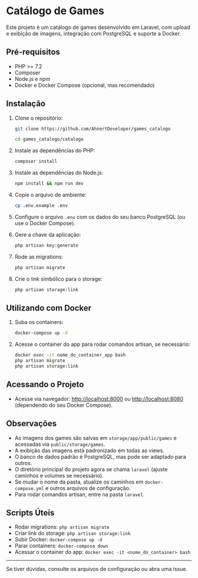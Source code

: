 # Catálogo de Games

Este projeto é um catálogo de games desenvolvido em Laravel, com upload e exibição de imagens, integração com PostgreSQL e suporte a Docker.

## Pré-requisitos

- PHP >= 7.2
- Composer
- Node.js e npm
- Docker e Docker Compose (opcional, mas recomendado)

## Instalação

1. Clone o repositório:

   ```bash
   git clone https://github.com/AhnertDeveloper/games_catalogo
   ```
   ```bash
   cd games_catalogo/catalogo
   ```

2. Instale as dependências do PHP:

   ```bash
   composer install
   ```

3. Instale as dependências do Node.js:

   ```bash
   npm install && npm run dev
   ```

4. Copie o arquivo de ambiente:

   ```bash
   cp .env.example .env
   ```

5. Configure o arquivo `.env` com os dados do seu banco PostgreSQL (ou use o Docker Compose).

6. Gere a chave da aplicação:

   ```bash
   php artisan key:generate
   ```

7. Rode as migrations:

   ```bash
   php artisan migrate
   ```

8. Crie o link simbólico para o storage:

   ```bash
   php artisan storage:link
   ```

## Utilizando com Docker

1. Suba os containers:

   ```bash
   docker-compose up -d
   ```

2. Acesse o container do app para rodar comandos artisan, se necessário:

   ```bash
   docker exec -it nome_do_container_app bash
   php artisan migrate
   php artisan storage:link
   ```

## Acessando o Projeto

- Acesse via navegador: [http://localhost:8000](http://localhost:8000) ou [http://localhost:8080](http://localhost:8080) (dependendo do seu Docker Compose).

## Observações

- As imagens dos games são salvas em `storage/app/public/games` e acessadas via `public/storage/games`.
- A exibição das imagens está padronizado em todas as views.
- O banco de dados padrão é PostgreSQL, mas pode ser adaptado para outros.
- O diretório principal do projeto agora se chama `laravel` (ajuste caminhos e volumes se necessário).
- Se mudar o nome da pasta, atualize os caminhos em `docker-compose.yml` e outros arquivos de configuração.
- Para rodar comandos artisan, entre na pasta `laravel`.

## Scripts Úteis

- Rodar migrations: `php artisan migrate`
- Criar link do storage: `php artisan storage:link`
- Subir Docker: `docker-compose up -d`
- Parar containers: `docker-compose down`
- Acessar o container do app: `docker exec -it <nome_do_container> bash`

---

Se tiver dúvidas, consulte os arquivos de configuração ou abra uma issue.
